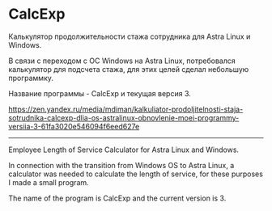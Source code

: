 # CalcExp
Калькулятор продолжительности стажа сотрудника для Astra Linux и Windows.

В связи с переходом с ОС Windows на Astra Linux, потребовался калькулятор для подсчета стажа, для этих целей сделал небольшую программку.

Название программы - CalcExp и текущая версия 3.

https://zen.yandex.ru/media/mdiman/kalkuliator-prodoljitelnosti-staja-sotrudnika-calcexp-dlia-os-astralinux-obnovlenie-moei-programmy-versiia-3-61fa3020e546094f6eed627e

---------------------------------------------------------------------------------

Employee Length of Service Calculator for Astra Linux and Windows.

In connection with the transition from Windows OS to Astra Linux, a calculator was needed to calculate the length of service, for these purposes I made a small program.

The name of the program is CalcExp and the current version is 3.
